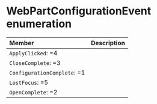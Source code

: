 # WebPartConfigurationEvent enumeration


| Member	   | Description|
|:-------------|:-------|
|`ApplyClicked`: =4      |  |
|`CloseComplete`: =3      |  |
|`ConfigurationComplete`: =1      |  |
|`LostFocus`: =5      |  |
|`OpenComplete`: =2      |  |
